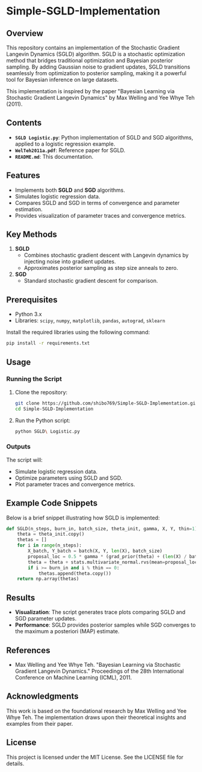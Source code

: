 # Simple-SGLD-Implementation

## Overview
This repository contains an implementation of the Stochastic Gradient Langevin Dynamics (SGLD) algorithm. SGLD is a stochastic optimization method that bridges traditional optimization and Bayesian posterior sampling. By adding Gaussian noise to gradient updates, SGLD transitions seamlessly from optimization to posterior sampling, making it a powerful tool for Bayesian inference on large datasets.

This implementation is inspired by the paper "Bayesian Learning via Stochastic Gradient Langevin Dynamics" by Max Welling and Yee Whye Teh (2011).

## Contents
- **`SGLD Logistic.py`**: Python implementation of SGLD and SGD algorithms, applied to a logistic regression example.
- **`WelTeh2011a.pdf`**: Reference paper for SGLD.
- **`README.md`**: This documentation.

## Features
- Implements both **SGLD** and **SGD** algorithms.
- Simulates logistic regression data.
- Compares SGLD and SGD in terms of convergence and parameter estimation.
- Provides visualization of parameter traces and convergence metrics.

## Key Methods
1. **SGLD**
    - Combines stochastic gradient descent with Langevin dynamics by injecting noise into gradient updates.
    - Approximates posterior sampling as step size anneals to zero.
2. **SGD**
    - Standard stochastic gradient descent for comparison.

## Prerequisites
- Python 3.x
- Libraries: `scipy`, `numpy`, `matplotlib`, `pandas`, `autograd`, `sklearn`

Install the required libraries using the following command:
```bash
pip install -r requirements.txt
```

## Usage
### Running the Script
1. Clone the repository:
   ```bash
   git clone https://github.com/shibo769/Simple-SGLD-Implementation.git
   cd Simple-SGLD-Implementation
   ```
2. Run the Python script:
   ```bash
   python SGLD\ Logistic.py
   ```

### Outputs
The script will:
- Simulate logistic regression data.
- Optimize parameters using SGLD and SGD.
- Plot parameter traces and convergence metrics.

## Example Code Snippets
Below is a brief snippet illustrating how SGLD is implemented:
```python
def SGLD(n_steps, burn_in, batch_size, theta_init, gamma, X, Y, thin=1):
    theta = theta_init.copy()
    thetas = []
    for i in range(n_steps):
        X_batch, Y_batch = batch(X, Y, len(X), batch_size)
        proposal_loc = 0.5 * gamma * (grad_prior(theta) + (len(X) / batch_size) * grad_lik(theta, X_batch, Y_batch))
        theta = theta + stats.multivariate_normal.rvs(mean=proposal_loc, cov=gamma)
        if i >= burn_in and i % thin == 0:
            thetas.append(theta.copy())
    return np.array(thetas)
```

## Results
- **Visualization**: The script generates trace plots comparing SGLD and SGD parameter updates.
- **Performance**: SGLD provides posterior samples while SGD converges to the maximum a posteriori (MAP) estimate.

## References
- Max Welling and Yee Whye Teh. "Bayesian Learning via Stochastic Gradient Langevin Dynamics." Proceedings of the 28th International Conference on Machine Learning (ICML), 2011.

## Acknowledgments
This work is based on the foundational research by Max Welling and Yee Whye Teh. The implementation draws upon their theoretical insights and examples from their paper.

## License
This project is licensed under the MIT License. See the LICENSE file for details.

